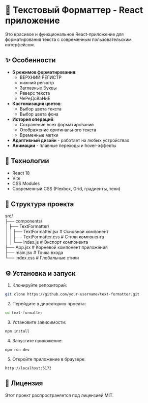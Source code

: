 # 🎨 Текстовый Форматтер - React приложение

Это красивое и функциональное React-приложение для форматирования текста с современным пользовательским интерфейсом.
  
  

## ✨ Особенности

- **5 режимов форматирования**:
  - ВЕРХНИЙ РЕГИСТР
  - нижний регистр
  - Заглавные Буквы
  - Реверс текста
  - ЧеРеДоВаНиЕ
- **Кастомизация цветов**:
  - Выбор цвета текста
  - Выбор цвета фона
- **История операций**:
  - Сохранение всех форматирований
  - Отображение оригинального текста
  - Временные метки
- **Адаптивный дизайн** - работает на любых устройствах
- **Анимации** - плавные переходы и hover-эффекты

## 🚀 Технологии

- React 18
- Vite
- CSS Modules
- Современный CSS (Flexbox, Grid, градиенты, тени)

## 📂 Структура проекта
src/  
├── components/  
│ ├── TextFormatter/  
│ │ ├── TextFormatter.jsx # Основной компонент  
│ │ ├── TextFormatter.css # Стили компонента  
│ │ └── index.js # Экспорт компонента  
├── App.jsx # Корневой компонент приложения  
├── main.jsx # Точка входа  
└── index.css # Глобальные стили  

## ⚙️ Установка и запуск

1. Клонируйте репозиторий:
```bash
git clone https://github.com/your-username/text-formatter.git 
```
2. Перейдите в директорию проекта:
```bash
cd text-formatter
```
3. Установите зависимости:
```bash
npm install
```
4. Запустите приложение:
```bash
npm run dev
```
5. Откройте приложение в браузере:
```
http://localhost:5173
```
## 📜 Лицензия
Этот проект распространяется под лицензией MIT.
